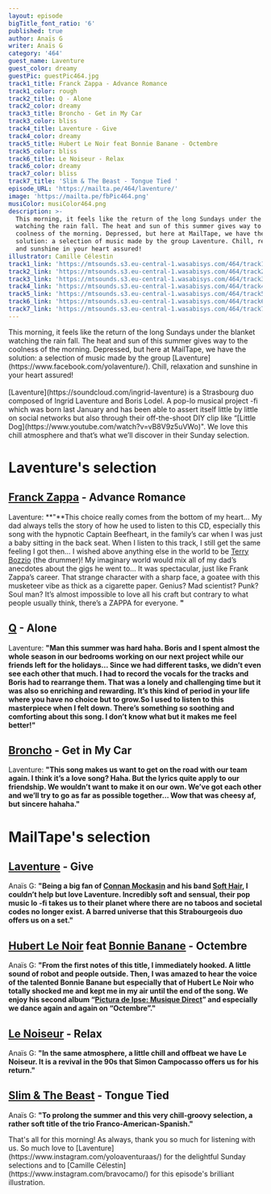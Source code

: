 ```yaml
---
layout: episode
bigTitle_font_ratio: '6'
published: true
author: Anaïs G
writer: Anaïs G
category: '464'
guest_name: Laventure
guest_color: dreamy
guestPic: guestPic464.jpg
track1_title: Franck Zappa - Advance Romance
track1_color: rough
track2_title: Q - Alone
track2_color: dreamy
track3_title: Broncho - Get in My Car
track3_color: bliss
track4_title: Laventure - Give
track4_color: dreamy
track5_title: Hubert Le Noir feat Bonnie Banane - Octembre
track5_color: bliss
track6_title: Le Noiseur - Relax
track6_color: dreamy
track7_color: bliss
track7_title: 'Slim & The Beast - Tongue Tied '
episode_URL: 'https://mailta.pe/464/laventure/'
image: 'https://mailta.pe/fbPic464.png'
musiColor: musiColor464.png
description: >-
  This morning, it feels like the return of the long Sundays under the blanket
  watching the rain fall. The heat and sun of this summer gives way to the
  coolness of the morning. Depressed, but here at MailTape, we have the
  solution: a selection of music made by the group Laventure. Chill, relaxation
  and sunshine in your heart assured!
illustrator: Camille Célestin
track1_link: 'https://mtsounds.s3.eu-central-1.wasabisys.com/464/track1.mp3'
track2_link: 'https://mtsounds.s3.eu-central-1.wasabisys.com/464/track2.mp3'
track3_link: 'https://mtsounds.s3.eu-central-1.wasabisys.com/464/track3.mp3'
track4_link: 'https://mtsounds.s3.eu-central-1.wasabisys.com/464/track4.mp3'
track5_link: 'https://mtsounds.s3.eu-central-1.wasabisys.com/464/track5.mp3'
track6_link: 'https://mtsounds.s3.eu-central-1.wasabisys.com/464/track6.mp3'
track7_link: 'https://mtsounds.s3.eu-central-1.wasabisys.com/464/track7.mp3'
---
```

<p id="introduction">This morning, it feels like the return of the long Sundays under the blanket watching the rain fall. The heat and sun of this summer gives way to the coolness of the morning. Depressed, but here at MailTape, we have the solution: a selection of music made by the group [Laventure](https://www.facebook.com/yolaventure/). Chill, relaxation and sunshine in your heart assured!
<br><br>[Laventure](https://soundcloud.com/ingrid-laventure) is a Strasbourg duo composed of Ingrid Laventure and Boris Lodel. A pop-lo musical project -fi which was born last January and has been able to assert itself little by little on social networks but also through their off-the-shoot DIY clip like “[Little Dog](https://www.youtube.com/watch?v=vB8V9z5uVWo)". We love this chill atmosphere and that’s what we’ll discover in their Sunday selection.</p>


# Laventure's selection

## [Franck Zappa](https://fr.wikipedia.org/wiki/Frank_Zappa) - Advance Romance
Laventure: **"**This choice really comes from the bottom of my heart… My dad always tells the story of how he used to listen to this CD, especially this song with the hypnotic Captain Beefheart, in the family’s car when I was just a baby sitting in the back seat. When I listen to this track, I still get the same feeling I got then… I wished above anything else in the world to be [Terry Bozzio](https://terrybozzio.com/) (the drummer)! My imaginary world would mix all of my dad’s anecdotes about the gigs he went to… It was spectacular, just like Frank Zappa’s career. That strange character with a sharp face, a goatee with this musketeer vibe as thick as a cigarette paper. Genius? Mad scientist? Punk? Soul man? It’s almost impossible to love all his craft but contrary to what people usually think, there’s a ZAPPA for everyone. **"**

## [Q](https://soundcloud.com/qmarsden) - Alone
Laventure: **"**Man this summer was hard haha. Boris and I spent almost the whole season in our bedrooms working on our next project while our friends left for the holidays… Since we had different tasks, we didn’t even see each other that much. I had to record the vocals for the tracks and Boris had to rearrange them. That was a lonely and challenging time but it was also so enriching and rewarding. It’s this kind of period in your life where you have no choice but to grow.So I used to listen to this masterpiece when I felt down. There’s something so soothing and comforting about this song. I don’t know what but it makes me feel better!**"**

## [Broncho](https://soundcloud.com/bronchoband) - Get in My Car 
Laventure: **"**This song makes us want to get on the road with our team again. I think it’s a love song? Haha. But the lyrics quite apply to our friendship. We wouldn’t want to make it on our own. We’ve got each other and we’ll try to go as far as possible together… Wow that was cheesy af, but sincere hahaha.**"**


# MailTape's selection

## [Laventure](https://www.facebook.com/yolaventure/) - Give
Anaïs G: **"**Being a big fan of [Connan Mockasin](https://www.facebook.com/connanmockasin) and his band [Soft Hair](https://softhair.bandcamp.com/), I couldn’t help but love Laventure. Incredibly soft and sensual, their pop music lo -fi takes us to their planet where there are no taboos and societal codes no longer exist. A barred universe that this Strabourgeois duo offers us on a set.**"**

##  [Hubert Le Noir](https://www.facebook.com/connanmockasin) feat [Bonnie Banane](https://soundcloud.com/bonniebanane) - Octembre
Anaïs G: **"**From the first notes of this title, I immediately hooked. A little sound of robot and people outside. Then, I was amazed to hear the voice of the talented Bonnie Banane but especially that of Hubert Le Noir who totally shocked me and kept me in my air until the end of the song. We enjoy his second album “[Pictura de Ipse: Musique Direct](https://soundcloud.com/hubertlenoir/sets/musique-directe-3)”  and especially we dance again and again on “Octembre”.**"** 

## [Le Noiseur](https://soundcloud.com/le-noiseur) - Relax
Anaïs G: **"**In the same atmosphere, a little chill and offbeat we have Le Noiseur. It is a revival in the 90s that Simon Campocasso offers us for his return.**"**

## [Slim & The Beast](https://soundcloud.com/slimandthebeast) - Tongue Tied
 Anaïs G: **"**To prolong the summer and this very chill-groovy selection, a rather soft title of the trio Franco-American-Spanish.**"**


<p id="outroduction"> That's all for this morning! As always, thank you so much for listening with us. So much love to [Laventure](https://www.instagram.com/yoloaventuraas/) for the delightful Sunday selections and to [Camille Célestin](https://www.instagram.com/bravocamo/) for this episode's brilliant illustration.</p>
